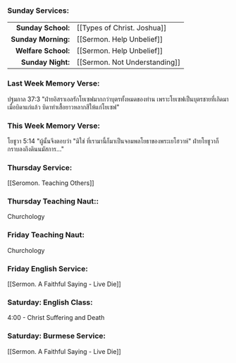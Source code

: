 ### Sunday Services:
| | |
| --:|:-- |
| **Sunday School:**  | [[Types of Christ. Joshua]]
| **Sunday Morning:** | [[Sermon. Help Unbelief]]
| **Welfare School:** | [[Sermon. Help Unbelief]]
| **Sunday Night:**   | [[Sermon. Not Understanding]]
### Last Week Memory Verse:
ปฐมกาล 37:3 "ฝ่ายอิสราเอลรักโยเซฟมากกว่าบุตรทั้งหมดของท่าน เพราะโยเซฟเป็นบุตรชายที่เกิดมาเมื่อบิดาแก่แล้ว บิดาทำเสื้อยาวหลากสีให้แก่โยเซฟ"
### This Week Memory Verse:
โยชูวา 5:14 "ผู้นั้นจึงตอบว่า "มิใช่ ที่เรามานี้ก็มาเป็นจอมพลโยธาของพระเยโฮวาห์" ฝ่ายโยชูวาก็กราบลงถึงดินนมัสการ..."
### Thursday Service:
[[Seromon. Teaching Others]]
### Thursday Teaching Naut::
Churchology
### Friday Teaching Naut:
Churchology
### Friday English Service:
[[Sermon. A Faithful Saying - Live Die]]
### Saturday: English Class:
4:00 - Christ Suffering and Death
### Saturday: Burmese Service:
[[Sermon. A Faithful Saying - Live Die]]
